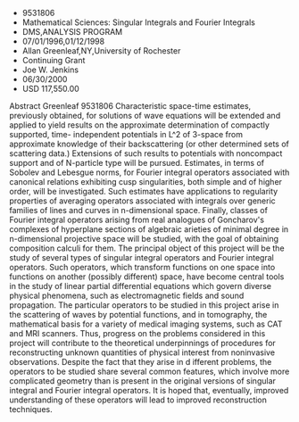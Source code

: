 
* 9531806
* Mathematical Sciences: Singular Integrals and Fourier Integrals
* DMS,ANALYSIS PROGRAM
* 07/01/1996,01/12/1998
* Allan Greenleaf,NY,University of Rochester
* Continuing Grant
* Joe W. Jenkins
* 06/30/2000
* USD 117,550.00

Abstract Greenleaf 9531806 Characteristic space-time estimates, previously
obtained, for solutions of wave equations will be extended and applied to yield
results on the approximate determination of compactly supported, time-
independent potentials in L^2 of 3-space from approximate knowledge of their
backscattering (or other determined sets of scattering data.) Extensions of such
results to potentials with noncompact support and of N-particle type will be
pursued. Estimates, in terms of Sobolev and Lebesgue norms, for Fourier integral
operators associated with canonical relations exhibiting cusp singularities,
both simple and of higher order, will be investigated. Such estimates have
applications to regularity properties of averaging operators associated with
integrals over generic families of lines and curves in n-dimensional space.
Finally, classes of Fourier integral operators arising from real analogues of
Goncharov's complexes of hyperplane sections of algebraic arieties of minimal
degree in n-dimensional projective space will be studied, with the goal of
obtaining composition calculi for them. The principal object of this project
will be the study of several types of singular integral operators and Fourier
integral operators. Such operators, which transform functions on one space into
functions on another (possibly different) space, have become central tools in
the study of linear partial differential equations which govern diverse physical
phenomena, such as electromagnetic fields and sound propagation. The particular
operators to be studied in this project arise in the scattering of waves by
potential functions, and in tomography, the mathematical basis for a variety of
medical imaging systems, such as CAT and MRI scanners. Thus, progress on the
problems considered in this project will contribute to the theoretical
underpinnings of procedures for reconstructing unknown quantities of physical
interest from noninvasive observations. Despite the fact that they arise in d
ifferent problems, the operators to be studied share several common features,
which involve more complicated geometry than is present in the original versions
of singular integral and Fourier integral operators. It is hoped that,
eventually, improved understanding of these operators will lead to improved
reconstruction techniques.
